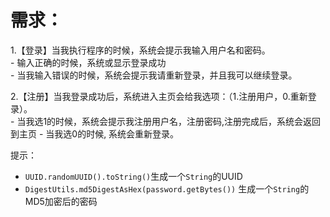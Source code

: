 # 需求：
1.【登录】当我执行程序的时候，系统会提示我输入用户名和密码。  
    - 输入正确的时候，系统或显示登录成功  
    - 当我输入错误的时候，系统会提示我请重新登录，并且我可以继续登录。  
    
2.【注册】当我登录成功后，系统进入主页会给我选项：（1.注册用户，0.重新登录）。  
    - 当我选1的时候，系统会提示我注册用户名，注册密码,注册完成后，系统会返回到主页
    - 当我选0的时候, 系统会重新登录。


提示：  
- `UUID.randomUUID().toString()`生成一个`String`的UUID
- `DigestUtils.md5DigestAsHex(password.getBytes())` 生成一个`String`的MD5加密后的密码